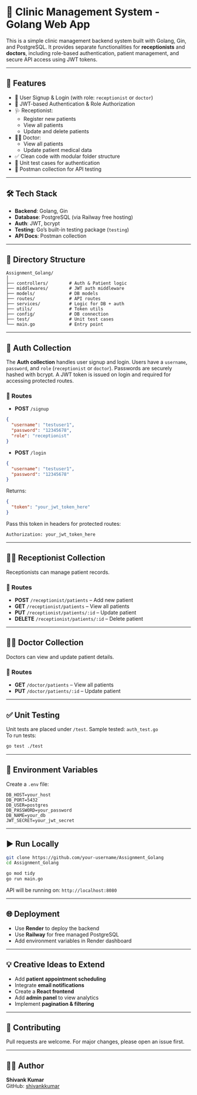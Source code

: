 # 🏥 Clinic Management System - Golang Web App

This is a simple clinic management backend system built with Golang, Gin, and PostgreSQL. It provides separate functionalities for **receptionists** and **doctors**, including role-based authentication, patient management, and secure API access using JWT tokens.

---

## 🚀 Features

- 🧾 User Signup & Login (with role: `receptionist` or `doctor`)
- 🔐 JWT-based Authentication & Role Authorization
- 🩺 Receptionist:
  - Register new patients
  - View all patients
  - Update and delete patients
- 👨‍⚕️ Doctor:
  - View all patients
  - Update patient medical data
- ✅ Clean code with modular folder structure
- 🧪 Unit test cases for authentication
- 📄 Postman collection for API testing

---

## 🛠️ Tech Stack

- **Backend**: Golang, Gin
- **Database**: PostgreSQL (via Railway free hosting)
- **Auth**: JWT, bcrypt
- **Testing**: Go’s built-in testing package (`testing`)
- **API Docs**: Postman collection

---

## 📁 Directory Structure

```
Assignment_Golang/
│
├── controllers/        # Auth & Patient logic
├── middlewares/        # JWT auth middleware
├── models/             # DB models
├── routes/             # API routes
├── services/           # Logic for DB + auth
├── utils/              # Token utils
├── config/             # DB connection
├── test/               # Unit test cases
└── main.go             # Entry point
```

---

## 🔐 Auth Collection

The **Auth collection** handles user signup and login. Users have a `username`, `password`, and `role` (`receptionist` or `doctor`). Passwords are securely hashed with bcrypt. A JWT token is issued on login and required for accessing protected routes.

### 🔁 Routes

- **POST** `/signup`
```json
{
  "username": "testuser1",
  "password": "12345678",
  "role": "receptionist"
}
```

- **POST** `/login`
```json
{
  "username": "testuser1",
  "password": "12345678"
}
```

Returns:
```json
{
  "token": "your_jwt_token_here"
}
```

Pass this token in headers for protected routes:
```
Authorization: your_jwt_token_here
```

---

## 👩‍💼 Receptionist Collection

Receptionists can manage patient records.

### 🔁 Routes
- **POST** `/receptionist/patients` – Add new patient
- **GET** `/receptionist/patients` – View all patients
- **PUT** `/receptionist/patients/:id` – Update patient
- **DELETE** `/receptionist/patients/:id` – Delete patient

---

## 👨‍⚕️ Doctor Collection

Doctors can view and update patient details.

### 🔁 Routes
- **GET** `/doctor/patients` – View all patients
- **PUT** `/doctor/patients/:id` – Update patient

---

## ✅ Unit Testing

Unit tests are placed under `/test`. Sample tested: `auth_test.go`  
To run tests:
```bash
go test ./test
```

---

## 🧪 Environment Variables

Create a `.env` file:
```
DB_HOST=your_host
DB_PORT=5432
DB_USER=postgres
DB_PASSWORD=your_password
DB_NAME=your_db
JWT_SECRET=your_jwt_secret
```

---

## ▶️ Run Locally

```bash
git clone https://github.com/your-username/Assignment_Golang
cd Assignment_Golang

go mod tidy
go run main.go
```

API will be running on: `http://localhost:8080`

---

## 🌐 Deployment

- Use **Render** to deploy the backend
- Use **Railway** for free managed PostgreSQL
- Add environment variables in Render dashboard

---

## 💡 Creative Ideas to Extend

- Add **patient appointment scheduling**
- Integrate **email notifications**
- Create a **React frontend**
- Add **admin panel** to view analytics
- Implement **pagination & filtering**

---

## 🤝 Contributing

Pull requests are welcome. For major changes, please open an issue first.

---

## 🧑‍💻 Author

**Shivank Kumar**  
GitHub: [shivankkumar](https://github.com/shivankkumar)

